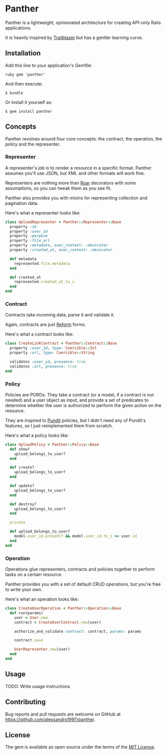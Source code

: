# Panther

Panther is a lightweight, opinionated architecture for creating API-only Rails
applications.

It is heavily inspired by [Trailblazer](http://trailblazer.to/) but has a
gentler learning curve.

## Installation

Add this line to your application's Gemfile:

```ruby gem 'panther' ```

And then execute:

    $ bundle

Or install it yourself as:

    $ gem install panther

## Concepts

Panther revolves around four core concepts: the contract, the operation, the
policy and the representer.

### Representer

A representer's job is to render a resource in a specific format. Panther
assumes you'll use JSON, but XML and other formats will work fine.

Representers are nothing more than [Roar](https://github.com/apotonick/roar)
decorators with some assumptions, so you can tweak them as you see fit.

Panther also provides you with mixins for representing collection and pagination
data.

Here's what a representer looks like:

```ruby
class UploadRepresenter < Panther::Representer::Base
  property :id
  property :user_id
  property :purpose
  property :file_url
  property :metadata, exec_context: :decorator
  property :created_at, exec_context: :decorator

  def metadata
    represented.file.metadata
  end

  def created_at
    represented.created_at.to_i
  end
end
```

### Contract

Contracts take incoming data, parse it and validate it.

Again, contracts are just [Reform](https://github.com/apotonick/reform) forms.

Here's what a contract looks like:

```ruby
class CreateLinkContract < Panther::Contract::Base
  property :user_id, type: Coercible::Int
  property :url, type: Coercible::String

  validates :user_id, presence: true
  validates :url, presence: true
end
```

### Policy

Policies are POROs. They take a contract (or a model, if a contract is not
needed) and a user object as input, and provide a set of predicates to determine
whether the user is authorized to perform the given action on the resource.

They are inspired to [Pundit](https://github.com/elabs/pundit) policies, but
I didn't need any of Pundit's features, so I just reimplemented them from
scratch.

Here's what a policy looks like:

```ruby
class UploadPolicy < Panther::Policy::Base
  def show?
    upload_belongs_to_user?
  end

  def create?
    upload_belongs_to_user?
  end

  def update?
    upload_belongs_to_user?
  end

  def destroy?
    upload_belongs_to_user?
  end

  private

  def upload_belongs_to_user?
    model.user_id.present? && model.user_id.to_i == user.id
  end
end
```

### Operation

Operations glue representers, contracts and policies together to perform tasks
on a certain resource.

Panther provides you with a set of default CRUD operations, but you're free to
write your own.

Here's what an operation looks like:

```ruby
class CreateUserOperation < Panther::Operation::Base
  def run(params)
    user = User.new
    contract = CreateUserContract.new(user)

    authorize_and_validate contract: contract, params: params

    contract.save

    UserRepresenter.new(user)
  end
end
```

## Usage

TODO: Write usage instructions

## Contributing

Bug reports and pull requests are welcome on GitHub at
https://github.com/alessandro1997/panther.


## License

The gem is available as open source under the terms of the
[MIT License](http://opensource.org/licenses/MIT).
